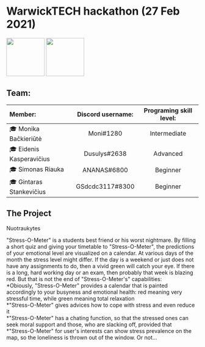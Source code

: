# WarwickTECH hackathon (27 Feb 2021)

<img src="https://en.ktu.edu/wp-content/uploads/sites/5/2016/08/KTU-EN.svg" height="100" />
<img src="https://studentams.ktu.edu/wp-content/uploads/sites/54/2016/09/Gifted-300x141.png" height="100" />

## Team: 

|          Member: | Discord username: | Programing skill level: |
| :------------------------- |:---------------------:| :---------------------------:|
| 🎓 Monika Bačkieriūtė     | Moni#1280 | Intermediate |
| 🎓 Eidenis Kasperavičius  | Dusulys#2638 | Advanced |
| 🎓 Simonas Riauka         | ANANAS#6800 | Beginner |
| 🎓 Gintaras Stankevičius  | GSdcdc3117#8300 | Beginner |

                               
                               
                          
                                  
                      


## The Project  

Nuotraukytes  

"Stress-O-Meter" is a students best friend or his worst nightmare. By filling a short quiz and giving your timetable to "Stress-O-Meter", the predictions of your emotional level are visualized on a calendar. At various days of the month the stress level might differ. If the day is a weekend or just does not have any assignments to do, then a vivid green will catch your eye. If there is a long, hard working day or an exam, then probably that week is blazing red. But that is not the end of "Stress-O-Meter's" capabilities:  
    *Obiously, "Stress-O-Meter" provides a calendar that is painted accordingly to your busyness and emotional health: red meaning very stressful time, while green meaning total relaxation  
    *"Stress-O-Meter" gives advices how to cope with stress and even reduce it  
    *"Stress-O-Meter" has a chating function, so that the stressed ones can seek moral support and those, who are slacking off, provided that  
    *"Stress-O-Meter" for user's interests can show stress prevalence on the map, so the loneliness is thrown out of the window. Or not...  
